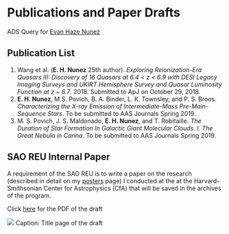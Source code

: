 # Publications and Paper Drafts

ADS Query for [Evan Haze Nunez](https://ui.adsabs.harvard.edu/#search/q=%20%20author%3A%22Haze%20Nunez%2C%20Evan%22&sort=date%20desc%2C%20bibcode%20desc&p_=0)

## Publication List
1. Wang et al. (**E. H. Nunez** 25th author). *Exploring Reionization-Era Quasars III: Discovery of 16 Quasars at 6.4 < z < 6.9 with DESI Legacy Imaging Surveys and UKIRT Hemisphere Survey and Quasar Luminosity Function at z ~ 6.7*. 2018. Submitted to ApJ on October 29, 2018.
2. **E. H. Nunez**, M.S. Povich, B. A. Binder, L. K. Townsley, and P. S. Broos. *Characterizing the X-ray Emission of Intermediate-Mass Pre-Main-Sequence Stars*. To be submitted to AAS Journals Spring 2019.
3. M. S. Povich, J. S. Maldonado, **E. H. Nunez**, and T. Robitaille. *The Duration of Star Formation In Galactic Giant Molecular Clouds. I. The Great Nebula in Carina*. To be submitted to AAS Journals Spring 2019.


## SAO REU Internal Paper 

A requirement of the SAO REU is to write a paper on the research (described in detail on my [posters](https://evanhazey.github.io/evanhazenunez/posters.md) page) I conducted at the at the Harvard-Smithsonian Center for Astrophysics (CfA) that will be saved in the archives of the program.

Click [here](https://evanhazey.github.io/evanhazenunez/Graphics/Nunez_SAO_REU_Final.pdf) for the PDF of the draft

<img src="https://evanhazey.github.io/evanhazenunez/Graphics/Nunez_SAO_REU_Final.jpg">
Caption: Title page of the draft
